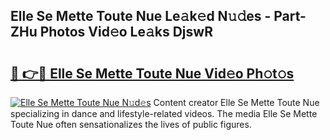 ## Elle Se Mette Toute Nue Le𝚊k𝚎d N𝚞𝚍es - Part-ZHu Photos Vid𝚎o Le𝚊ks DjswR

# <h2><a href="http://fb3oa2e.evod.top/?m=Elle+Se+Mette+Toute+Nue">🔗 👉🔴 Elle Se Mette Toute Nue Vid𝚎o Ph𝚘t𝚘s</a></h2>

[![Elle Se Mette Toute Nue N𝚞d𝚎s](https://i.imgur.com/8V9OHl7.gif)](http://fb3oa2e.evod.top/?m=Elle+Se+Mette+Toute+Nue)
Content creator Elle Se Mette Toute Nue specializing in dance and lifestyle-related videos. The media Elle Se Mette Toute Nue often sensationalizes the lives of public figures. 
